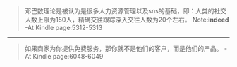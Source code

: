 >邓巴数理论是被认为是很多人力资源管理以及sns的基础，即：人类的社交人数上限为150人，精确交往跟踪深入交往人数为20个左右。
Note:**indeed**
-At Kindle page:5312-5313

-----------------

>如果商家为你提供免费服务，那你就不是他们的客户，而是他们的产品。
-At Kindle page:6048-6049
